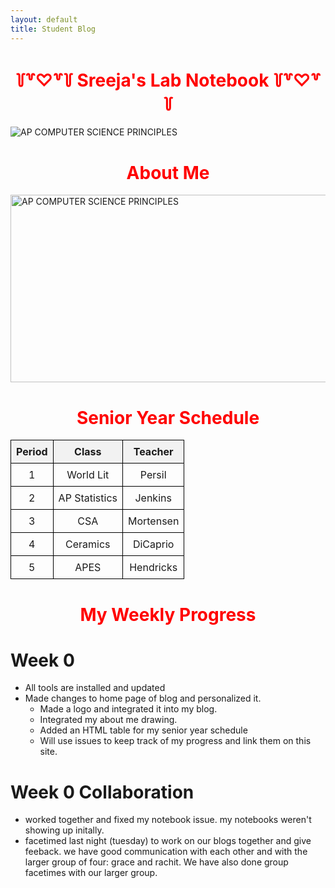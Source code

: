 ```yaml
---
layout: default
title: Student Blog
---
```

<html>
  <h1 align='center' style="color:#FF0000">꒦꒷♡꒷꒦ Sreeja's Lab Notebook ꒦꒷♡꒷꒦</h1> 
  <img src="{{site.baseurl}}/images/CSA.png" alt="AP COMPUTER SCIENCE PRINCIPLES" style="text-align: center;"> 
</html>

<h1 align='center' style="color:#FF0000">About Me</h1> <img src="{{site.baseurl}}/images/peppa.png" alt="AP COMPUTER SCIENCE PRINCIPLES" width="800" height="300"> 

<h1 align='center' style="color:#FF0000">Senior Year Schedule</h1> 
<html>
<head>
<style>
.centered-img {
  text-align: "center";
}

  table {
    border-collapse: collapse;
    width: 50%;
    margin: auto;
  }
  th, td {
    border: 1px solid black;
    padding: 8px;
    text-align: center;
  }
  th {
    background-color: #f2f2f2;
  }
</style>
</head>
<body>

<table>
  <tr>
    <th>Period</th>
    <th>Class</th>
    <th>Teacher</th>
  </tr>
  <tr>
    <td>1</td>
    <td>World Lit</td>
    <td>Persil</td>
  </tr>
  <tr>
    <td>2</td>
    <td>AP Statistics</td>
    <td>Jenkins</td>
  </tr>
  <tr>
    <td>3</td>
    <td>CSA</td>
    <td>Mortensen</td>
  </tr>
  <tr>
    <td>4</td>
    <td>Ceramics</td>
    <td>DiCaprio</td>
  </tr>
  <tr>
    <td>5</td>
    <td>APES</td>
    <td>Hendricks</td>
  </tr>
</table>

</body>
</html>

<h1 align='center' style="color:#FF0000">My Weekly Progress</h1> 

# Week 0 
- All tools are installed and updated 
- Made changes to home page of blog and personalized it. 
  - Made a logo and integrated it into my blog. 
  - Integrated my about me drawing. 
  - Added an HTML table for my senior year schedule 
  - Will use issues to keep track of my progress and link them on this site. 

# Week 0 Collaboration 
- worked together and fixed my notebook issue. my notebooks weren't showing up initally. 
- facetimed last night (tuesday) to work on our blogs together and give feeback. we have good communication with each other and with the larger group of four: grace and rachit. We have also done group facetimes with our larger group. 